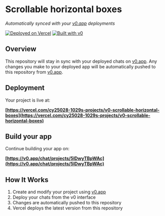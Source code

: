 # Scrollable horizontal boxes

*Automatically synced with your [v0.app](https://v0.app) deployments*

[![Deployed on Vercel](https://img.shields.io/badge/Deployed%20on-Vercel-black?style=for-the-badge&logo=vercel)](https://vercel.com/cy25028-1029s-projects/v0-scrollable-horizontal-boxes)
[![Built with v0](https://img.shields.io/badge/Built%20with-v0.app-black?style=for-the-badge)](https://v0.app/chat/projects/5lDwyTBpWAc)

## Overview

This repository will stay in sync with your deployed chats on [v0.app](https://v0.app).
Any changes you make to your deployed app will be automatically pushed to this repository from [v0.app](https://v0.app).

## Deployment

Your project is live at:

**[https://vercel.com/cy25028-1029s-projects/v0-scrollable-horizontal-boxes](https://vercel.com/cy25028-1029s-projects/v0-scrollable-horizontal-boxes)**

## Build your app

Continue building your app on:

**[https://v0.app/chat/projects/5lDwyTBpWAc](https://v0.app/chat/projects/5lDwyTBpWAc)**

## How It Works

1. Create and modify your project using [v0.app](https://v0.app)
2. Deploy your chats from the v0 interface
3. Changes are automatically pushed to this repository
4. Vercel deploys the latest version from this repository